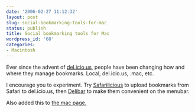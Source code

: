 ```yaml
---
date: '2006-02-27 11:12:32'
layout: post
slug: social-bookmarking-tools-for-mac
status: publish
title: Social bookmarking tools for Mac
wordpress_id: '68'
categories:
- Macintosh
---
```


Ever since the advent of [del.icio.us](http://del.icio.us/), people have been changing how and where they manage bookmarks. Local, del.icio.us, .mac, etc.

I encourage you to experiment. Try [Safarilicious](http://www.tuaw.com/2005/12/14/safarilicious/) to upload bookmarks from Safari to del.icio.us, then [Delibar](http://www.tuaw.com/2006/02/25/delibar-the-missing-link-of-social-bookmarking/) to make them convenient on the menubar.

Also added this to [the mac page.](http://www.phfactor.net/wp/2005/06/13/macintosh-programs-notes-and-recommendations/)
